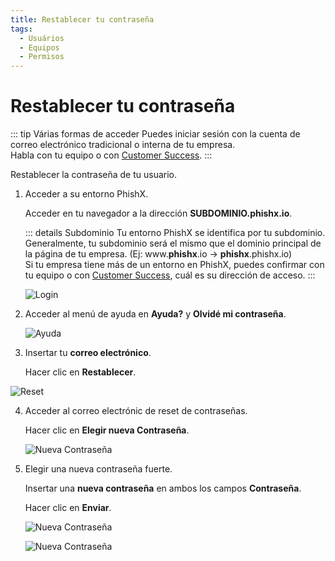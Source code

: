 ```yaml
---
title: Restablecer tu contraseña
tags:
  - Usuários
  - Equipos
  - Permisos
---
```

# Restablecer tu contraseña

::: tip Várias formas de acceder
Puedes iniciar sesión con la cuenta de correo electrónico tradicional o interna de tu empresa.<br>
Habla con tu equipo o con [Customer Success](mailto:cs@phishx.io).
:::

Restablecer la contraseña de tu usuario.

1. Acceder a su entorno PhishX.

   Acceder en tu navegador a la dirección **SUBDOMINIO.phishx.io**.

   ::: details Subdominio
   Tu entorno PhishX se identifica por tu subdominio.<br>
   Generalmente, tu subdominio será el mismo que el dominio principal de la página de tu empresa. (Ej: www.**phishx**.io -> **phishx**.phishx.io)<br>
   Si tu empresa tiene más de un entorno en PhishX, puedes confirmar con tu equipo o con [Customer Success](mailto:cs@phishx.io), cuál es su dirección de acceso.
   :::

   ![Login](https://cdn.phishx.io/phishx-docs/images/phishx_login_01.webp)

2. Acceder al menú de ayuda en **Ayuda?** y **Olvidé mi contraseña**.

   ![Ayuda](https://cdn.phishx.io/phishx-docs/images/phishx_login_help_01.webp)

3. Insertar tu **correo electrónico**.

   Hacer clic en **Restablecer**.

  ![Reset](https://cdn.phishx.io/phishx-docs/images/phishx_login_help_02_forgot.webp)

4. Acceder al correo electrónic de reset de contraseñas.

   Hacer clic en **Elegir nueva Contraseña**.

   ![Nueva Contraseña](https://cdn.phishx.io/phishx-docs/images/phishx_login_reset_02.webp)

5. Elegir una nueva contraseña fuerte.

   Insertar una **nueva contraseña** en ambos los campos **Contraseña**.

   Hacer clic en **Enviar**.

   ![Nueva Contraseña](https://cdn.phishx.io/phishx-docs/images/phishx_login_first_access_03.webp)

   ![Nueva Contraseña](https://cdn.phishx.io/phishx-docs/images/phishx_login_first_access_04.webp)
